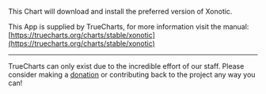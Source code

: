 This Chart will download and install the preferred version of Xonotic.

This App is supplied by TrueCharts, for more information visit the manual: [https://truecharts.org/charts/stable/xonotic](https://truecharts.org/charts/stable/xonotic)

---

TrueCharts can only exist due to the incredible effort of our staff.
Please consider making a [donation](https://truecharts.org/sponsor) or contributing back to the project any way you can!
